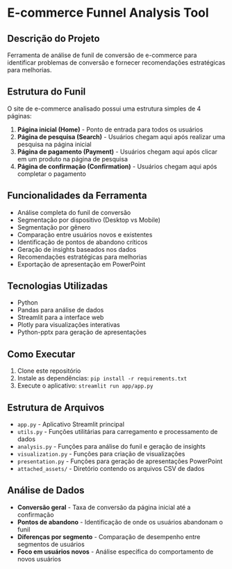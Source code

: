 # E-commerce Funnel Analysis Tool

## Descrição do Projeto
Ferramenta de análise de funil de conversão de e-commerce para identificar problemas de conversão e fornecer recomendações estratégicas para melhorias.

## Estrutura do Funil
O site de e-commerce analisado possui uma estrutura simples de 4 páginas:
1. **Página inicial (Home)** - Ponto de entrada para todos os usuários
2. **Página de pesquisa (Search)** - Usuários chegam aqui após realizar uma pesquisa na página inicial
3. **Página de pagamento (Payment)** - Usuários chegam aqui após clicar em um produto na página de pesquisa
4. **Página de confirmação (Confirmation)** - Usuários chegam aqui após completar o pagamento

## Funcionalidades da Ferramenta
- Análise completa do funil de conversão
- Segmentação por dispositivo (Desktop vs Mobile)
- Segmentação por gênero
- Comparação entre usuários novos e existentes
- Identificação de pontos de abandono críticos
- Geração de insights baseados nos dados
- Recomendações estratégicas para melhorias
- Exportação de apresentação em PowerPoint

## Tecnologias Utilizadas
- Python
- Pandas para análise de dados
- Streamlit para a interface web
- Plotly para visualizações interativas
- Python-pptx para geração de apresentações

## Como Executar
1. Clone este repositório
2. Instale as dependências: `pip install -r requirements.txt`
3. Execute o aplicativo: `streamlit run app/app.py`

## Estrutura de Arquivos
- `app.py` - Aplicativo Streamlit principal
- `utils.py` - Funções utilitárias para carregamento e processamento de dados
- `analysis.py` - Funções para análise do funil e geração de insights
- `visualization.py` - Funções para criação de visualizações
- `presentation.py` - Funções para geração de apresentações PowerPoint
- `attached_assets/` - Diretório contendo os arquivos CSV de dados

## Análise de Dados
- **Conversão geral** - Taxa de conversão da página inicial até a confirmação
- **Pontos de abandono** - Identificação de onde os usuários abandonam o funil
- **Diferenças por segmento** - Comparação de desempenho entre segmentos de usuários
- **Foco em usuários novos** - Análise específica do comportamento de novos usuários
